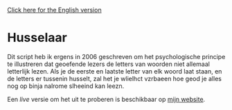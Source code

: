 [Click here for the English version](README.md)

# Husselaar
Dit script heb ik ergens in 2006 geschreven om het psychologische principe te illustreren dat geoefende lezers de letters van woorden niet allemaal letterlijk lezen. Als je de eerste en laatste letter van elk woord laat staan, en de letters er tussenin husselt, zal het je wlielhct vzrbaeen hoe geod je alles nog op binja nalrome slheeind kan leezn.

Een _live_ versie om het uit te proberen is beschikbaar op [mijn website](http://jochemdouw.nl/husselaar/).
